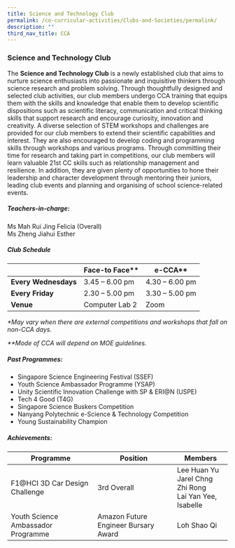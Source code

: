 ```yaml
---
title: Science and Technology Club
permalink: /co-curricular-activities/Clubs-and-Societies/permalink/
description: ""
third_nav_title: CCA
---
```


### Science and Technology Club

The **Science and Technology Club** is a newly established club that aims to nurture science enthusiasts into passionate and inquisitive thinkers through science research and problem solving. Through thoughtfully designed and selected club activities, our club members undergo CCA training that equips them with the skills and knowledge that enable them to develop scientific dispositions such as scientific literacy, communication and critical thinking skills that support research and encourage curiosity, innovation and creativity. A diverse selection of STEM workshops and challenges are provided for our club members to extend their scientific capabilities and interest. They are also encouraged to develop coding and programming skills through workshops and various programs. Through committing their time for research and taking part in competitions, our club members will learn valuable 21st CC skills such as relationship management and resilience. In addition, they are given plenty of opportunities to hone their leadership and character development through mentoring their juniors, leading club events and planning and organising of school science-related events. 

##### Teachers-in-charge:

Ms Mah Rui Jing Felicia (Overall)
<br>Ms Zheng Jiahui Esther


##### Club Schedule

|  	| Face-to Face** 	| e-CCA** 	|
|---	|---	|---	|
| **Every Wednesdays** 	| 3.45 – 6.00 pm 	| 4.30 – 6.00 pm 	|
| **Every Friday** 	| 2.30 – 5.00 pm 	| 3.30 – 5.00 pm 	|
| **Venue** 	| Computer Lab 2 	| Zoom 	|

_\*May vary when there are external competitions and workshops that fall on non-CCA days._

_\*\*Mode of CCA will depend on MOE guidelines._

  

##### Past Programmes:

*   Singapore Science Engineering Festival (SSEF)
*   Youth Science Ambassador Programme (YSAP)
*   Unity Scientific Innovation Challenge with SP & ERI@N (USPE)
*   Tech 4 Good (T4G)
*   Singapore Science Buskers Competition
*   Nanyang Polytechnic e-Science & Technology Competition
*   Young Sustainability Champion

  

##### Achievements:

| Programme 	| Position 	| Members 	|
|---	|---	|---	|
| F1@HCI 3D Car Design Challenge 	| 3rd Overall 	| Lee Huan Yu<br>Jarel Chng Zhi Rong<br>Lai Yan Yee, Isabelle 	|
| Youth Science Ambassador Programme 	| Amazon Future Engineer Bursary Award 	| Loh Shao Qi 	|